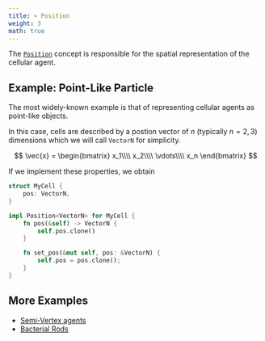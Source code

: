 ```yaml
---
title: ⌖ Position
weight: 3
math: true
---
```


The [`Position`](/docs/cellular_raza_concepts/trait.Position.html) concept is responsible for the
spatial representation of the cellular agent.

## Example: Point-Like Particle

The most widely-known example is that of representing cellular agents as point-like objects.

In this case, cells are described by a postion vector of $n$ (typically $n=2,3$) dimensions which
we will call `VectorN` for simplicity.

$$
    \vec{x} = \begin{bmatrix}
        x_1\\\\
        x_2\\\\
        \vdots\\\\
        x_n
    \end{bmatrix}
$$

If we implement these properties, we obtain
```rust
struct MyCell {
    pos: VectorN,
}

impl Position<VectorN> for MyCell {
    fn pos(&self) -> VectorN {
        self.pos.clone()
    }

    fn set_pos(&mut self, pos: &VectorN) {
        self.pos = pos.clone();
    }
}
```

## More Examples

- [Semi-Vertex agents](/showcase/semi-vertex-model)
- [Bacterial Rods](/showcase/bacterial-rods)
